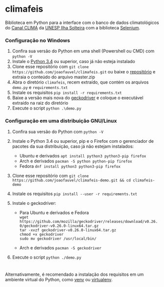 # climafeis
Biblioteca em Python para a interface com o banco de dados climatológicos do [Canal CLIMA](http://clima.feis.unesp.br) da [UNESP Ilha Solteira](https://www.feis.unesp.br/) com a biblioteca [Selenium](https://selenium-python.readthedocs.io/).  

### Configuração no Windows
1. Confira sua versão do Python em uma shell (Powershell ou CMD) com `python -V`
1. Instale o [Python 3.4](https://www.python.org/downloads/windows/) ou superior, caso já não esteja instalado
1. Clone esse repositório com `git clone https://github.com/joaofauvel/climafeis.git` ou baixe o [repositório](https://github.com/joaofauvel/climafeis/archive/master.zip) e extraia o conteúdo do arquivo master.zip 
1. Abra o diretório `climafeis`, recem extraído, que contém os arquivos `demo.py` e `requirements.txt`
1. Instale os requisitos `pip install -r requirements.txt`
1. Baixe a versão mais nova do [geckodriver](https://github.com/mozilla/geckodriver/releases) e coloque o executável extraído na raiz do diretório
1. Execute o script `python .\demo.py`

### Configuração em uma distribuição GNU/Linux
1. Confira sua versão do Python com `python -V`
1. Instale o Python 3.4 ou superior, pip e o Firefox com o gerenciador de pacotes da sua distribuição, caso já não estejam instalados:  

    - Ubuntu e derivados `apt install python3 python3-pip firefox`
    - Arch e derivados `pacman -S python python-pip firefox`
    - Fedora `dnf install python3 python3-pip firefox`  
    
1. Clone esse repositório com `git clone https://github.com/joaofauvel/climafeis-demo.git && cd climafeis-demo`
1. Instale os requisitos `pip install --user -r requirements.txt`
1. Instale o geckodriver:
    - Para Ubuntu e derivados e Fedora  
    `wget https://github.com/mozilla/geckodriver/releases/download/v0.26.0/geckodriver-v0.26.0-linux64.tar.gz`  
    `tar -xvzf geckodriver-v0.26.0-linux64.tar.gz`  
    `chmod +x geckodriver`  
    `sudo mv geckodriver /usr/local/bin/` 
    
    - Arch e derivados `pacman -S geckodriver`
1. Execute o script `python ./demo.py`  

#
Alternativamente, é recomendado a instalação dos requisitos em um ambiente virtual do Python, como [venv](https://docs.python.org/3/library/venv.html) ou [virtualenv](https://virtualenv.pypa.io/en/stable/).
